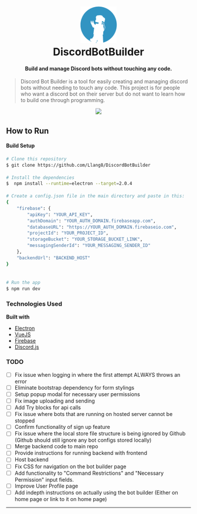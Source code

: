 
<h1 align="center">
  <br>
  <img width="100px" height="100px" src="src/renderer/assets/icons/png/logo-small.png">
  <br>
  DiscordBotBuilder
  <br>
</h1>

<h4 align="center">Build and manage Discord bots without touching any code.</h4>

> Discord Bot Builder is a tool for easily creating and managing discord bots without needing to touch any code. This project is for people who want a discord bot on their server but do not want to learn how to build one through programming.

<p align="center"><img src="https://media.giphy.com/media/1BcB9KCN9hgtCITLrS/giphy.gif"></p>


## How to Run

#### Build Setup

``` bash
# Clone this repository
$ git clone https://github.com/Llang8/DiscordBotBuilder

# Install the dependencies
$  npm install --runtime=electron --target=2.0.4

# Create a config.json file in the main directory and paste in this:
{
    "firebase": {
        "apiKey": "YOUR_API_KEY",
        "authDomain": "YOUR_AUTH_DOMAIN.firebaseapp.com",
        "databaseURL": "https://YOUR_AUTH_DOMAIN.firebaseio.com",
        "projectId": "YOUR_PROJECT_ID",
        "storageBucket": "YOUR_STORAGE_BUCKET_LINK",
        "messagingSenderId": "YOUR_MESSAGING_SENDER_ID"
    },
    "backendUrl": "BACKEND_HOST"
}
    

# Run the app
$ npm run dev


```
### Technologies Used

<b>Built with</b>
- [Electron](https://electron.atom.io)
- [VueJS](https://vuejs.org/)
- [Firebase](https://firebase.google.com/)
- [Discord.js](https://discord.js.org/#/)

### TODO

- [ ] Fix issue when logging in where the first attempt ALWAYS throws an error
- [ ] Eliminate bootstrap dependency for form stylings
- [ ] Setup popup modal for necessary user permissions
- [ ] Fix image uploading and sending
- [ ] Add Try blocks for api calls
- [ ] Fix issue where bots that are running on hosted server cannot be stopped
- [ ] Confirm functionality of sign up feature
- [ ] Fix issue where the local store file structure is being ignored by Github (Github should still ignore any bot configs stored locally)
- [ ] Merge backend code to main repo
- [ ] Provide instructions for running backend with frontend
- [ ] Host backend
- [ ] Fix CSS for navigation on the bot builder page
- [ ] Add functionality to "Command Restrictions" and "Necessary Permission" input fields.
- [ ] Improve User Profile page
- [ ] Add indepth instructions on actually using the bot builder (Either on home page or link to it on home page)

---
